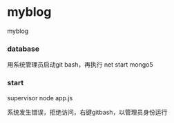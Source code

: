 # myblog
myblog


### database
用系统管理员启动git bash，再执行 net start mongo5

### start
supervisor node app.js

系统发生错误，拒绝访问，右键gitbash，以管理员身份运行